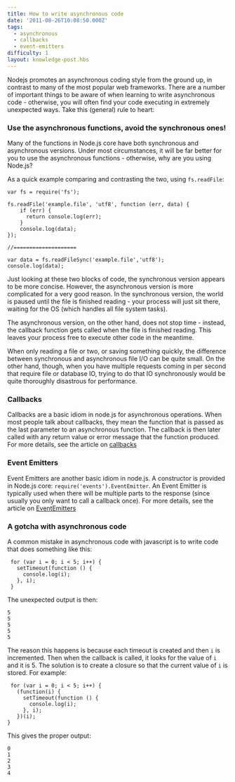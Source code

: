 ```yaml
---
title: How to write asynchronous code
date: '2011-08-26T10:08:50.000Z'
tags:
  - asynchronous
  - callbacks
  - event-emitters
difficulty: 1
layout: knowledge-post.hbs
---
```


Nodejs promotes an asynchronous coding style from the ground up, in contrast to many of the most popular web frameworks. There are a number of important things to be aware of when learning to write asynchronous code - otherwise, you will often find your code executing in extremely unexpected ways.  Take this (general) rule to heart:

### Use the asynchronous functions, avoid the synchronous ones!

Many of the functions in Node.js core have both synchronous and asynchronous versions. Under most circumstances, it will be far better for you to use the asynchronous functions - otherwise, why are you using Node.js?

As a quick example comparing and contrasting the two, using `fs.readFile`:

    var fs = require('fs');

    fs.readFile('example.file', 'utf8', function (err, data) {
        if (err) {
          return console.log(err);
        }
        console.log(data);
    });

    //====================

    var data = fs.readFileSync('example.file','utf8');
    console.log(data);

Just looking at these two blocks of code, the synchronous version appears to be more concise. However, the asynchronous version is more complicated for a very good reason. In the synchronous version, the world is paused until the file is finished reading - your process will just sit there, waiting for the OS (which handles all file system tasks).

The asynchronous version, on the other hand, does not stop time - instead, the callback function gets called when the file is finished reading. This leaves your process free to execute other code in the meantime.

When only reading a file or two, or saving something quickly, the difference between synchronous and asynchronous file I/O can be quite small. On the other hand, though, when you have multiple requests coming in per second that require file or database IO, trying to do that IO synchronously would be quite thoroughly disastrous for performance.

### Callbacks
Callbacks are a basic idiom in node.js for asynchronous operations. When most people talk about callbacks, they mean the function that is passed as the last parameter to an asynchronous function. The callback is then later called with any return value or error message that the function produced. For more details, see the article on [callbacks](/uk/knowledge/getting-started/control-flow/what-are-callbacks)

### Event Emitters
Event Emitters are another basic idiom in node.js. A constructor is provided in Node.js core: `require('events').EventEmitter`. An Event Emitter is typically used when there will be multiple parts to the response (since usually you only want to call a callback once). For more details, see the article on [EventEmitters](/uk/knowledge/getting-started/control-flow/what-are-event-emitters)

### A gotcha with asynchronous code
A common mistake in asynchronous code with javascript is to write code that does something like this:

     for (var i = 0; i < 5; i++) {
       setTimeout(function () {
         console.log(i);
       }, i);
     }

The unexpected output is then:

    5
    5
    5
    5
    5

The reason this happens is because each timeout is created and then `i` is incremented. Then when the callback is called, it looks for the value of `i` and it is 5. The solution is to create a closure so that the current value of `i` is stored. For example:

     for (var i = 0; i < 5; i++) {
       (function(i) {
         setTimeout(function () {
           console.log(i);
         }, i);
       })(i);
    }

This gives the proper output:

    0
    1
    2
    3
    4
